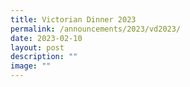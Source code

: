 ```yaml
---
title: Victorian Dinner 2023
permalink: /announcements/2023/vd2023/
date: 2023-02-10
layout: post
description: ""
image: ""
---
```

